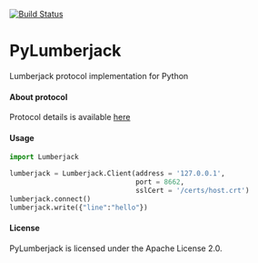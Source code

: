 [![Build Status](https://travis-ci.org/Marcin1700/PyLumberjack.svg?branch=master)](https://travis-ci.org/Marcin1700/PyLumberjack)
# PyLumberjack
Lumberjack protocol implementation for Python



#### About protocol
Protocol details is available [here](https://github.com/elastic/logstash-forwarder/blob/master/PROTOCOL.md)

#### Usage

```python
import Lumberjack

lumberjack = Lumberjack.Client(address = '127.0.0.1',
                               port = 8662,
                               sslCert = '/certs/host.crt')
lumberjack.connect()
lumberjack.write({"line":"hello"})
```

#### License
PyLumberjack is licensed under the Apache License 2.0.
